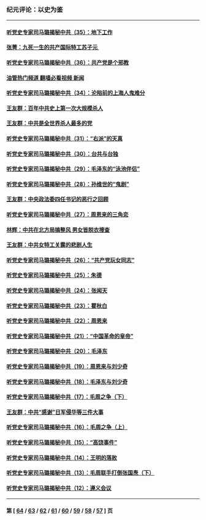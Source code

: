 ### 纪元评论：以史为鉴
---
#### [听党史专家司马璐揭秘中共（35）：地下工作](../../pages/nsc1028/n13866828.md?11180330) 
#### [张菁：九死一生的共产国际特工苏子元 ](../../pages/nsc1028/n13867901.md?11180330) 
#### [听党史专家司马璐揭秘中共（36）：共产党是个邪教](../../pages/nsc1028/n13867637.md?11180330) 
#### [油管热门频道 翻墙必看视频 新闻](ok?11180330)
#### [听党史专家司马璐揭秘中共（34）：沦陷前的上海人鬼难分](../../pages/nsc1028/n13866165.md?11180330) 
#### [王友群：百年中共史上第一次大规模杀人](../../pages/nsc1028/n13863785.md?11180330) 
#### [王友群：中共是全世界杀人最多的党](../../pages/nsc1028/n13860689.md?11180330) 
#### [听党史专家司马璐揭秘中共（31）：“右派”的天真](../../pages/nsc1028/n13860002.md?11180330) 
#### [听党史专家司马璐揭秘中共（30）：台共与台独](../../pages/nsc1028/n13859351.md?11180330) 
#### [听党史专家司马璐揭秘中共（29）：毛泽东的“泳池伴侣”](../../pages/nsc1028/n13858477.md?11180330) 
#### [听党史专家司马璐揭秘中共（28）：孙维世的“鬼剧”](../../pages/nsc1028/n13856891.md?11180330) 
#### [王友群：中央政法委四任书记的恶行之回顾](../../pages/nsc1028/n13855519.md?11180330) 
#### [听党史专家司马璐揭秘中共（27）：周恩来的三角恋](../../pages/nsc1028/n13855636.md?11180330) 
#### [林辉：中共在北方局搞整风 男女皆脱衣搜查](../../pages/nsc1028/n13855473.md?11180330) 
#### [王友群：中共女特工关露的悲剧人生](../../pages/nsc1028/n13855019.md?11180330) 
#### [听党史专家司马璐揭秘中共（26）：“共产党玩女同志”](../../pages/nsc1028/n13854553.md?11180330) 
#### [听党史专家司马璐揭秘中共（25）：朱德](../../pages/nsc1028/n13853823.md?11180330) 
#### [听党史专家司马璐揭秘中共（24）：张闻天](../../pages/nsc1028/n13852852.md?11180330) 
#### [听党史专家司马璐揭秘中共（23）：瞿秋白](../../pages/nsc1028/n13852353.md?11180330) 
#### [听党史专家司马璐揭秘中共（22）：周恩来](../../pages/nsc1028/n13851190.md?11180330) 
#### [听党史专家司马璐揭秘中共（21）：“中国革命的皇帝”](../../pages/nsc1028/n13850794.md?11180330) 
#### [听党史专家司马璐揭秘中共（20）：毛泽东](../../pages/nsc1028/n13850194.md?11180330) 
#### [听党史专家司马璐揭秘中共（19）：周恩来与刘少奇](../../pages/nsc1028/n13849324.md?11180330) 
#### [听党史专家司马璐揭秘中共（18）：毛泽东与刘少奇](../../pages/nsc1028/n13847834.md?11180330) 
#### [听党史专家司马璐揭秘中共（17）：毛周之争（下）](../../pages/nsc1028/n13842967.md?11180330) 
#### [王友群：中共“感谢”日军侵华等三件大事](../../pages/nsc1028/n13842025.md?11180330) 
#### [听党史专家司马璐揭秘中共（16）：毛周之争（上）](../../pages/nsc1028/n13842192.md?11180330) 
#### [听党史专家司马璐揭秘中共（15）：“高饶事件”](../../pages/nsc1028/n13841710.md?11180330) 
#### [听党史专家司马璐揭秘中共（14）：王明的落败](../../pages/nsc1028/n13841263.md?11180330) 
#### [听党史专家司马璐揭秘中共（13）：毛周联手打倒张国焘（下）](../../pages/nsc1028/n13840885.md?11180330) 
#### [听党史专家司马璐揭秘中共（12）：遵义会议](../../pages/nsc1028/n13839111.md?11180330) 

---
#### 第 [ [64](./64.md?11180330) / [63](./63.md?11180330) / [62](./62.md?11180330) / [61](./61.md?11180330) / [60](./60.md?11180330) / [59](./59.md?11180330) / [58](./58.md?11180330) / [57](./57.md?11180330) ] 页
